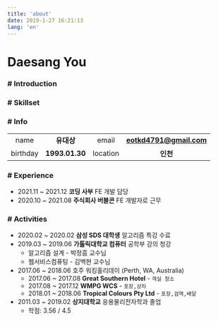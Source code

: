 ```yaml
---
title: 'about'
date: 2019-1-27 16:21:13
lang: 'en'
---
```


# Daesang You

### \# Introduction

### \# Skillset

### \# Info

<div align="center">

|          |                |          |                         |
| :------: | :------------: | :------: | :---------------------: |
|   name   |   **유대상**   |  email   | **eotkd4791@gmail.com** |
| birthday | **1993.01.30** | location |        **인천**         |

</div>

### \# Experience

- 2021.11 ~ 2021.12 **코딩 사부** FE 개발 담당
- 2020.10 ~ 2021.08 **주식회사 버블콘** FE 개발자로 근무

### \# Activities

- 2020.02 ~ 2020.02 **삼성 SDS 대학생** 알고리즘 특강 수료
- 2019.03 ~ 2019.06 **가톨릭대학교 컴퓨터** 공학부 강의 청강
  - 알고리즘 설계 - 박정흠 교수님
  - 웹서비스컴퓨팅 - 김백현 교수님
- 2017.06 ~ 2018.06 호주 워킹홀리데이 (Perth, WA, Australia)
  - 2017.06 ~ 2017.08 **Great Southern Hotel** - `객실 청소`
  - 2017.08 ~ 2017.12 **WMPG WCS** - `포장,상차`
  - 2018.01 ~ 2018.06 **Tropical Colours Pty Ltd** - `포장,검역,배달`
- 2011.03 ~ 2019.02 **상지대학교** 응용물리전자학과 졸업
  - 학점: 3.56 / 4.5
